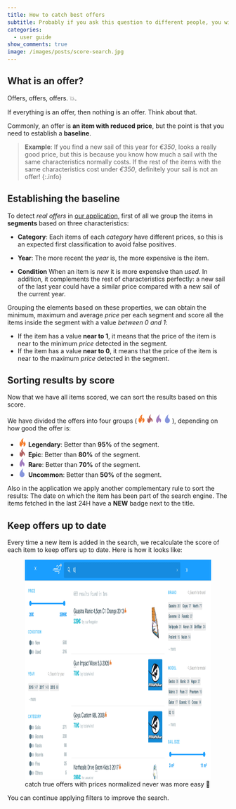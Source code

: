 ```yaml
---
title: How to catch best offers
subtitle: Probably if you ask this question to different people, you will get different answers.
categories:
  - user guide
show_comments: true
image: /images/posts/score-search.jpg
---
```


## What is an offer?

Offers, offers, offers. 💥.

If everything is an offer, then nothing is an offer. Think about that.

Commonly, an offer is **an item with reduced price**, but the point is that you need to establish a **baseline**.

> **Example**: If you find a new sail of this year for *€350*, looks a really good price, but this is because you know how much a sail with the same characteristics normally costs. If the rest of the items with the same characteristics cost under *€350*, definitely your sail is not an offer!
{:.info}

## Establishing the baseline

To detect *real offers* in [our application](https://app.windtoday.co), first of all we group the items in **segments** based on three characteristics:

- **Category**: Each items of each *category* have different prices, so this is an expected first classification to avoid false positives.

- **Year**: The more recent the *year* is, the more expensive is the item.

- **Condition** When an item is *new* it is more expensive than *used*. In addition, it complements the rest of characteristics perfectly: a new sail of the last year could have a similar price compared with a new sail of the current year.

Grouping the elements based on these properties, we can obtain the minimum, maximum and average *price* per each segment and score all the items inside the segment with a value *between 0 and 1*:

- If the item has a value **near to 1**, it means that the price of the item is near to the minimum *price* detected in the segment.
- If the item has a value **near to 0**, it means that the price of the item is near to the maximum *price* detected in the segment.

## Sorting results by score

Now that we have all items scored, we can sort the results based on this score.

We have divided the offers into four groups (<img src="/images/posts/legendary.png" style="display:inline; height: 20px"><img src="/images/posts/epic.png" style="display:inline; height: 20px"><img src="/images/posts/rare.png" style="display:inline; height: 20px"><img src="/images/posts/uncommon.png" style="display:inline; height: 20px">), depending on how good the offer is:

- <img src="/images/posts/legendary.png" style="display:inline; height: 20px"> **Legendary**: Better than **95%** of the segment.
- <img src="/images/posts/epic.png" style="display:inline; height: 20px"> **Epic**: Better than **80%** of the segment.
- <img src="/images/posts/rare.png" style="display:inline; height: 20px"> **Rare**: Better than **70%** of the segment.
- <img src="/images/posts/uncommon.png" style="display:inline; height: 20px"> **Uncommon**: Better than **50%** of the segment.

Also in the application we apply another complementary rule to sort the results: The date on which the item has been part of the search engine. The items fetched in the last 24H have a **NEW** badge next to the title.

## Keep offers up to date

Every time a new item is added in the search, we recalculate the score of each item to keep offers up to date. Here is how it looks like:

<figure>
  <img src="/images/posts/score-search.gif" style="height: 500px">
  <figcaption>catch true offers with prices normalized never was more easy 🎉</figcaption>
</figure>

You can continue applying filters to improve the search.
